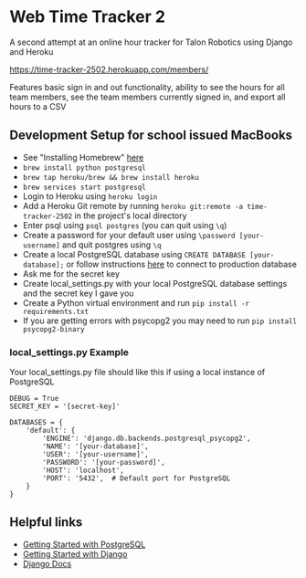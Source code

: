 # Web Time Tracker 2

A second attempt at an online hour tracker for Talon Robotics using Django and Heroku

https://time-tracker-2502.herokuapp.com/members/

Features basic sign in and out functionality, ability to see the hours for all team members, see the team members currently signed in, and export all hours to a CSV

## Development Setup for school issued MacBooks
* See "Installing Homebrew" [here](https://team-2502.github.io/programming/Homebrew.html)
* `brew install python postgresql`
* `brew tap heroku/brew && brew install heroku`
* `brew services start postgresql`
* Login to Heroku using `heroku login`
* Add a Heroku Git remote by running `heroku git:remote -a time-tracker-2502` in the project's local directory
* Enter psql using `psql postgres` (you can quit using `\q`)
* Create a password for your default user using `\password [your-username]` and quit postgres using `\q`
* Create a local PostgreSQL database using `CREATE DATABASE [your-database];` or follow instructions [here](https://devcenter.heroku.com/articles/heroku-postgresql#local-setup) to connect to production database
* Ask me for the secret key
* Create local_settings.py with your local PostgreSQL database settings and the secret key I gave you
* Create a Python virtual environment and run `pip install -r requirements.txt`
* If you are getting errors with psycopg2 you may need to run `pip install psycopg2-binary`

### local_settings.py Example
Your local_settings.py file should like this if using a local instance of PostgreSQL 
```
DEBUG = True
SECRET_KEY = '[secret-key]'

DATABASES = {
    'default': {
        'ENGINE': 'django.db.backends.postgresql_psycopg2',
        'NAME': '[your-database]',
        'USER': '[your-username]',
        'PASSWORD': '[your-password]',
        'HOST': 'localhost',
        'PORT': '5432',  # Default port for PostgreSQL
    }
}
```

## Helpful links

* [Getting Started with PostgreSQL](https://www.codementor.io/@engineerapart/getting-started-with-postgresql-on-mac-osx-are8jcopb#ii-about-postgresql)
* [Getting Started with Django](https://docs.djangoproject.com/en/3.0/intro/tutorial01/)
* [Django Docs](https://docs.djangoproject.com/en/3.0/contents/)
